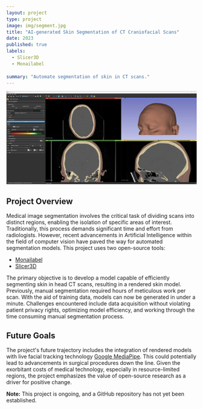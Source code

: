 ```yaml
---
layout: project
type: project
image: img/segment.jpg
title: "AI-generated Skin Segmentation of CT Craniofacial Scans"
date: 2023
published: true
labels:
  - Slicer3D
  - Monailabel

summary: "Automate segmentation of skin in CT scans."
---
```


<img class="img-fluid" src="../img/slicer.jpg">

## Project Overview

Medical image segmentation involves the critical task of dividing scans into distinct regions, enabling the isolation of specific areas of interest. Traditionally, this process demands significant time and effort from radiologists. However, recent advancements in Artificial Intelligence within the field of computer vision have paved the way for automated segmentation models. This project uses two open-source tools:

- [Monailabel](https://github.com/Project-MONAI/MonaiLabel)
- [Slicer3D](https://www.slicer.org/)

The primary objective is to develop a model capable of efficiently segmenting skin in head CT scans, resulting in a rendered skin model. Previously, manual segmentation required hours of meticulous work per scan. With the aid of training data, models can now be generated in under a minute. Challenges encountered include data acquisition without violating patient privacy rights, optimizing model efficiency, and working through the time consuming manual segmentation process.

## Future Goals

The project's future trajectory includes the integration of rendered models with live facial tracking technology [Google MediaPipe](https://mediapipe.dev/). This could potentially lead to advancements in surgical procedures down the line. Given the exorbitant costs of medical technology, especially in resource-limited regions, the project emphasizes the value of open-source research as a driver for positive change.

**Note:** This project is ongoing, and a GitHub repository has not yet been established.
